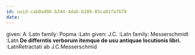 ```yaml
---
id: uuid-cab0ad8b-b344-4dab-b286-85ca81fa7678
date: 
---
```


given: A :Latn
family: Popma :Latn
given: J.C. :Latn
family: Messerschmidt :Latn
**De differntis verborum itemque de usu antiquae locutionis libri.** :LatnRetractati ab J.C.Messerschmid